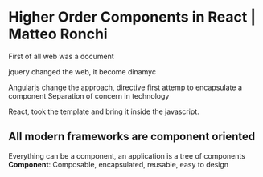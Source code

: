 # Higher Order Components in React | Matteo Ronchi

First of all web was a document

jquery changed the web, it become dinamyc

Angularjs change the approach, directive first attemp to encapsulate a component
Separation of concern in technology

React, took the template and bring it inside the javascript.

## All modern frameworks are component oriented

Everything can be a component, an application is a tree of components
**Component**: Composable, encapsulated, reusable, easy to design

